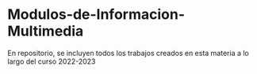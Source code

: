 # Modulos-de-Informacion-Multimedia
 En repositorio, se incluyen todos los trabajos creados en esta materia a lo largo del curso 2022-2023
